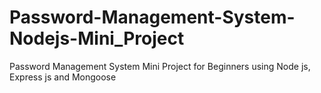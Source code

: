 # Password-Management-System-Nodejs-Mini_Project
Password Management System Mini Project for Beginners using Node js, Express js and Mongoose

